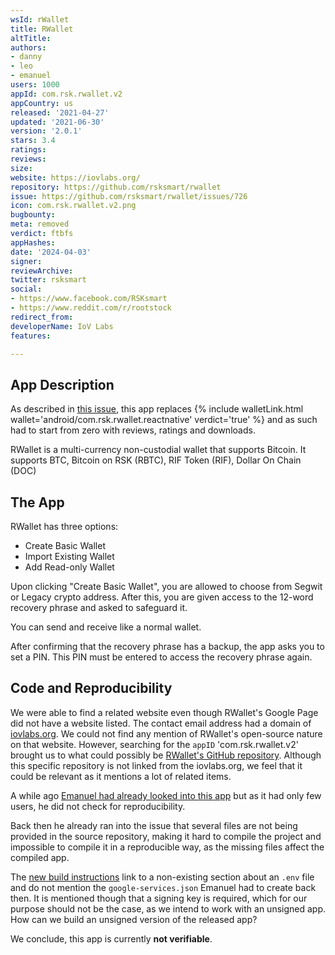 ```yaml
---
wsId: rWallet
title: RWallet
altTitle: 
authors:
- danny
- leo
- emanuel
users: 1000
appId: com.rsk.rwallet.v2
appCountry: us
released: '2021-04-27'
updated: '2021-06-30'
version: '2.0.1'
stars: 3.4
ratings: 
reviews: 
size: 
website: https://iovlabs.org/
repository: https://github.com/rsksmart/rwallet
issue: https://github.com/rsksmart/rwallet/issues/726
icon: com.rsk.rwallet.v2.png
bugbounty: 
meta: removed
verdict: ftbfs
appHashes: 
date: '2024-04-03'
signer: 
reviewArchive: 
twitter: rsksmart
social:
- https://www.facebook.com/RSKsmart
- https://www.reddit.com/r/rootstock
redirect_from: 
developerName: IoV Labs
features: 

---
```


## App Description

As described in
[this issue](https://github.com/rsksmart/rwallet/issues/662#issuecomment-827867539),
this app replaces
{% include walletLink.html wallet='android/com.rsk.rwallet.reactnative' verdict='true' %}
and as such had to start from zero with reviews, ratings and downloads.

RWallet is a multi-currency non-custodial wallet that supports Bitcoin. It
supports BTC, Bitcoin on RSK (RBTC), RIF Token (RIF), Dollar On Chain (DOC)

## The App

RWallet has three options:

- Create Basic Wallet
- Import Existing Wallet
- Add Read-only Wallet

Upon clicking "Create Basic Wallet", you are allowed to choose from Segwit or
Legacy crypto address. After this, you are given access to the 12-word recovery
phrase and asked to safeguard it.

You can send and receive like a normal wallet.

After confirming that the recovery phrase has a backup, the app asks you to set
a PIN. This PIN must be entered to access the recovery phrase again.

## Code and Reproducibility

We were able to find a related website even though RWallet's Google Page did not
have a website listed. The contact email address had a domain of
[iovlabs.org](https://iovlabs.org). We could not find any mention of RWallet's
open-source nature on that website. However, searching for the `appID`
'com.rsk.rwallet.v2' brought us to what could possibly be
[RWallet's GitHub repository](https://github.com/rsksmart/rwallet/). Although
this specific repository is not linked from the iovlabs.org, we feel that it
could be relevant as it mentions a lot of related items. 

A while ago
[Emanuel had already looked into this app](https://gitlab.com/walletscrutiny/walletScrutinyCom/-/issues/220#note_605180111)
but as it had only few users, he did not check for reproducibility.

Back then he already ran into the issue that several files are not being
provided in the source repository, making it hard to compile the project and
impossible to compile it in a reproducible way, as the missing files affect the
compiled app.

The [new build instructions](https://github.com/rsksmart/rwallet/wiki/Build-and-Deliver---Android-(Fastlane))
link to a non-existing section about an `.env` file and do not mention the
`google-services.json` Emanuel had to create back then. It is mentioned though
that a signing key is required, which for our purpose should not be the case, as
we intend to work with an unsigned app. How can we build an unsigned version of
the released app?

We conclude, this app is currently **not verifiable**.
